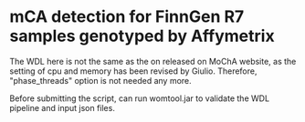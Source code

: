 # mCA detection for FinnGen R7 samples genotyped by Affymetrix

The WDL here is not the same as the on released on MoChA website, as the setting of cpu and memory has been revised by Giulio. Therefore, "phase_threads" option is not needed any more.

Before submitting the script, can run womtool.jar to validate the WDL pipeline and input json files.


